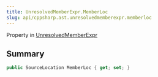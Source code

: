 ```yaml
---
title: UnresolvedMemberExpr.MemberLoc
slug: api/cppsharp.ast.unresolvedmemberexpr.memberloc
---
```

Property in [UnresolvedMemberExpr](/api/cppsharp/ast/unresolvedmemberexpr)

## Summary



```csharp
public SourceLocation MemberLoc { get; set; }
```

